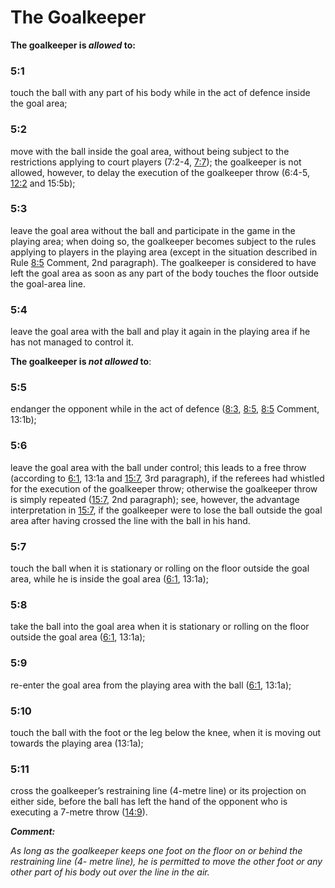 # The Goalkeeper

**The goalkeeper is *allowed* to:**

### 5:1 
touch the ball with any part of his body while in the act of defence inside the goal area;

### 5:2
move with the ball inside the goal area, without being subject to the restrictions
applying to court players (7:2-4, [7:7](#7:7)); the goalkeeper is not allowed, however, to delay
the execution of the goalkeeper throw (6:4-5, [12:2](#12:2) and 15:5b);

### 5:3
leave the goal area without the ball and participate in the game in the playing area; when
doing so, the goalkeeper becomes subject to the rules applying to players in the playing
area (except in the situation described in Rule [8:5](#8:5) Comment, 2nd paragraph).
The goalkeeper is considered to have left the goal area as soon as any part of the body
touches the floor outside the goal-area line.

### 5:4
leave the goal area with the ball and play it again in the playing area if he has not
managed to control it.

**The goalkeeper is *not allowed* to**:

### 5:5
endanger the opponent while in the act of defence ([8:3](#8:3), [8:5](#8:5), [8:5](#8:5) Comment, 13:1b);

### 5:6
leave the goal area with the ball under control; this leads to a free throw (according to
[6:1](#6:1), 13:1a and [15:7](#15:7), 3rd paragraph), if the referees had whistled for the execution of the
goalkeeper throw; otherwise the goalkeeper throw is simply repeated ([15:7](#15:7), 2nd
paragraph); see, however, the advantage interpretation in [15:7](#15:7), if the goalkeeper were
to lose the ball outside the goal area after having crossed the line with the ball in his
hand.

### 5:7
touch the ball when it is stationary or rolling on the floor outside the goal area, while he
is inside the goal area ([6:1](#6:1), 13:1a);

### 5:8
take the ball into the goal area when it is stationary or rolling on the floor outside the
goal area ([6:1](#6:1), 13:1a);

### 5:9
re-enter the goal area from the playing area with the ball ([6:1](#6:1), 13:1a);

### 5:10
touch the ball with the foot or the leg below the knee, when it is moving out towards the
playing area (13:1a);

### 5:11
cross the goalkeeper’s restraining line (4-metre line) or its projection on either side,
before the ball has left the hand of the opponent who is executing a 7-metre throw
([14:9](#14:9)).

***Comment:***

*As long as the goalkeeper keeps one foot on the floor on or behind the restraining line (4-
metre line), he is permitted to move the other foot or any other part of his body out over the
line in the air.*
